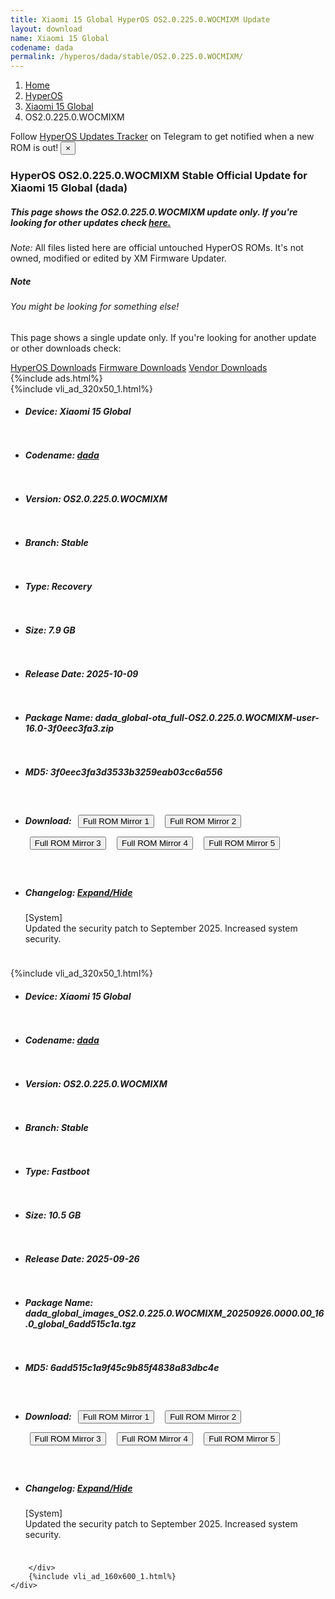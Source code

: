 ```yaml
---
title: Xiaomi 15 Global HyperOS OS2.0.225.0.WOCMIXM Update
layout: download
name: Xiaomi 15 Global
codename: dada
permalink: /hyperos/dada/stable/OS2.0.225.0.WOCMIXM/
---
```

<nav aria-label="breadcrumb">
    <ol class="breadcrumb">
        <li class="breadcrumb-item"><a href="/">Home</a></li>
        <li class="breadcrumb-item"><a href="/hyperos/">HyperOS</a></li>
        <li class="breadcrumb-item"><a href="/hyperos/dada/">Xiaomi 15 Global</a></li>
        <li class="breadcrumb-item active" aria-current="page">OS2.0.225.0.WOCMIXM</li>
    </ol>
</nav>
<div class="alert alert-primary alert-dismissible fade show" role="alert">
    Follow <a href="https://t.me/MIUIUpdatesTracker" class="alert-link">HyperOS Updates Tracker</a> on Telegram to get
    notified when a new ROM is out!
    <button type="button" class="close" data-dismiss="alert" aria-label="Close">
        <span aria-hidden="true">&times;</span>
    </button>
</div>
<div class="col-12 mx-auto">
    <h3 class="title bg-light p-2 rounded">HyperOS OS2.0.225.0.WOCMIXM Stable Official Update for Xiaomi 15 Global (dada)</h3>
    <h5>This page shows the OS2.0.225.0.WOCMIXM update only. If you're looking for other updates check
        <a href="/hyperos/dada/">here.</a></h5>
    <p><i>Note: </i>All files listed here are official untouched HyperOS ROMs.
        It's not owned, modified or edited by XM Firmware Updater.</p>
    <div class="card">
        <div class="card-body">
            <h5 class="card-title">Note</h5>
            <h6 class="card-subtitle mb-2 text-muted">You might be looking for something else!</h6>
            <p class="card-text">This page shows a single update only.
                If you're looking for another update or other downloads check:</p>
            <a href="/hyperos/" class="card-link">HyperOS Downloads</a>
            <a href="/firmware/" class="card-link">Firmware Downloads</a>
            <a href="/vendor/" class="card-link">Vendor Downloads</a>
        </div>
    </div>
    {%include ads.html%}
    <div class="row justify-content-center">
        <div class="col-10" id="downloads">
                    <div class="card card-body">
            {%include vli_ad_320x50_1.html%}
            <ul class="list-unstyled">
                <li style="padding-bottom: 10px;">
                    <h5><b>Device: </b>Xiaomi 15 Global</h5>
                </li>
                <li style="padding-bottom: 10px;">
                    <h5><b>Codename: </b> <a href="/hyperos/dada/" target="_blank">dada</a> </h5>
                </li>
                <li style="padding-bottom: 10px;">
                    <h5><b>Version: </b>OS2.0.225.0.WOCMIXM</h5>
                </li>
                <li style="padding-bottom: 10px;">
                    <h5><b>Branch: </b>Stable</h5>
                </li>
                <li style="padding-bottom: 10px;">
                    <h5><b>Type: </b>Recovery</h5>
                </li>
                <li style="padding-bottom: 10px;">
                    <h5><b>Size: </b>7.9 GB</h5>
                </li>
                <li style="padding-bottom: 10px;">
                    <h5><b>Release Date: </b>2025-10-09</h5>
                </li>
                <li style="padding-bottom: 10px;">
                    <h5><b>Package Name: </b><span id="filename" class="text-dark">dada_global-ota_full-OS2.0.225.0.WOCMIXM-user-16.0-3f0eec3fa3.zip</span></h5>
                </li>
                <li style="padding-bottom: 10px;">
                    <h5><b>MD5: </b><span id="md5" class="text-muted">3f0eec3fa3d3533b3259eab03cc6a556</span></h5>
                </li>
                <li style="padding-bottom: 10px;">
                    <h5><b>Download: </b> <button type="button" id="download" class="btn btn-primary" style="margin: 7px;" onclick="window.open('https://cdnorg.d.miui.com/OS2.0.225.0.WOCMIXM/dada_global-ota_full-OS2.0.225.0.WOCMIXM-user-16.0-3f0eec3fa3.zip', '_blank');"><i class="fa fa-download"></i> Full ROM Mirror 1</button> <button type="button" id="download" class="btn btn-primary" style="margin: 7px;" onclick="window.open('https://bkt-sgp-miui-ota-update-alisgp.oss-ap-southeast-1.aliyuncs.com/OS2.0.225.0.WOCMIXM/dada_global-ota_full-OS2.0.225.0.WOCMIXM-user-16.0-3f0eec3fa3.zip', '_blank');"><i class="fa fa-download"></i> Full ROM Mirror 2</button> <button type="button" id="download" class="btn btn-primary" style="margin: 7px;" onclick="window.open('https://bn.d.miui.com/OS2.0.225.0.WOCMIXM/dada_global-ota_full-OS2.0.225.0.WOCMIXM-user-16.0-3f0eec3fa3.zip', '_blank');"><i class="fa fa-download"></i> Full ROM Mirror 3</button> <button type="button" id="download" class="btn btn-primary" style="margin: 7px;" onclick="window.open('https://bigota.d.miui.com/OS2.0.225.0.WOCMIXM/dada_global-ota_full-OS2.0.225.0.WOCMIXM-user-16.0-3f0eec3fa3.zip', '_blank');"><i class="fa fa-download"></i> Full ROM Mirror 4</button> <button type="button" id="download" class="btn btn-primary" style="margin: 7px;" onclick="window.open('https://hugeota.d.miui.com/OS2.0.225.0.WOCMIXM/dada_global-ota_full-OS2.0.225.0.WOCMIXM-user-16.0-3f0eec3fa3.zip', '_blank');"><i class="fa fa-download"></i> Full ROM Mirror 5</button></h5>
                </li>
                <li style="padding-bottom: 10px;">
                    <h5><b>Changelog: </b><a href="#dada_1_changelog" data-toggle="collapse" role="button"
                            aria-expanded="false" aria-controls="dada_1_changelog"> <i class="fa fa-arrow-down"
                                aria-hidden="true"></i> Expand/Hide</a></h5>
                    <div class="collapse" id="dada_1_changelog">
                        <p id="changelog_text">[System]<br>Updated the security patch to September 2025. Increased system security.</p>
                    </div>
                </li>
            </ul>
        </div>
        <div class="card card-body">
            {%include vli_ad_320x50_1.html%}
            <ul class="list-unstyled">
                <li style="padding-bottom: 10px;">
                    <h5><b>Device: </b>Xiaomi 15 Global</h5>
                </li>
                <li style="padding-bottom: 10px;">
                    <h5><b>Codename: </b> <a href="/hyperos/dada/" target="_blank">dada</a> </h5>
                </li>
                <li style="padding-bottom: 10px;">
                    <h5><b>Version: </b>OS2.0.225.0.WOCMIXM</h5>
                </li>
                <li style="padding-bottom: 10px;">
                    <h5><b>Branch: </b>Stable</h5>
                </li>
                <li style="padding-bottom: 10px;">
                    <h5><b>Type: </b>Fastboot</h5>
                </li>
                <li style="padding-bottom: 10px;">
                    <h5><b>Size: </b>10.5 GB</h5>
                </li>
                <li style="padding-bottom: 10px;">
                    <h5><b>Release Date: </b>2025-09-26</h5>
                </li>
                <li style="padding-bottom: 10px;">
                    <h5><b>Package Name: </b><span id="filename" class="text-dark">dada_global_images_OS2.0.225.0.WOCMIXM_20250926.0000.00_16.0_global_6add515c1a.tgz</span></h5>
                </li>
                <li style="padding-bottom: 10px;">
                    <h5><b>MD5: </b><span id="md5" class="text-muted">6add515c1a9f45c9b85f4838a83dbc4e</span></h5>
                </li>
                <li style="padding-bottom: 10px;">
                    <h5><b>Download: </b> <button type="button" id="download" class="btn btn-primary" style="margin: 7px;" onclick="window.open('https://cdnorg.d.miui.com/OS2.0.225.0.WOCMIXM/dada_global_images_OS2.0.225.0.WOCMIXM_20250926.0000.00_16.0_global_6add515c1a.tgz', '_blank');"><i class="fa fa-download"></i> Full ROM Mirror 1</button> <button type="button" id="download" class="btn btn-primary" style="margin: 7px;" onclick="window.open('https://bkt-sgp-miui-ota-update-alisgp.oss-ap-southeast-1.aliyuncs.com/OS2.0.225.0.WOCMIXM/dada_global_images_OS2.0.225.0.WOCMIXM_20250926.0000.00_16.0_global_6add515c1a.tgz', '_blank');"><i class="fa fa-download"></i> Full ROM Mirror 2</button> <button type="button" id="download" class="btn btn-primary" style="margin: 7px;" onclick="window.open('https://bn.d.miui.com/OS2.0.225.0.WOCMIXM/dada_global_images_OS2.0.225.0.WOCMIXM_20250926.0000.00_16.0_global_6add515c1a.tgz', '_blank');"><i class="fa fa-download"></i> Full ROM Mirror 3</button> <button type="button" id="download" class="btn btn-primary" style="margin: 7px;" onclick="window.open('https://bigota.d.miui.com/OS2.0.225.0.WOCMIXM/dada_global_images_OS2.0.225.0.WOCMIXM_20250926.0000.00_16.0_global_6add515c1a.tgz', '_blank');"><i class="fa fa-download"></i> Full ROM Mirror 4</button> <button type="button" id="download" class="btn btn-primary" style="margin: 7px;" onclick="window.open('https://hugeota.d.miui.com/OS2.0.225.0.WOCMIXM/dada_global_images_OS2.0.225.0.WOCMIXM_20250926.0000.00_16.0_global_6add515c1a.tgz', '_blank');"><i class="fa fa-download"></i> Full ROM Mirror 5</button></h5>
                </li>
                <li style="padding-bottom: 10px;">
                    <h5><b>Changelog: </b><a href="#dada_2_changelog" data-toggle="collapse" role="button"
                            aria-expanded="false" aria-controls="dada_2_changelog"> <i class="fa fa-arrow-down"
                                aria-hidden="true"></i> Expand/Hide</a></h5>
                    <div class="collapse" id="dada_2_changelog">
                        <p id="changelog_text">[System]<br>Updated the security patch to September 2025. Increased system security.</p>
                    </div>
                </li>
            </ul>
        </div>

        </div>
        {%include vli_ad_160x600_1.html%}
    </div>
</div>
